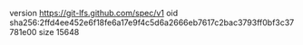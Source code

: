 version https://git-lfs.github.com/spec/v1
oid sha256:2ffd4ee452e6f18fe6a17e9f4c5d6a2666eb7617c2bac3793ff0bf3c37781e00
size 15648
